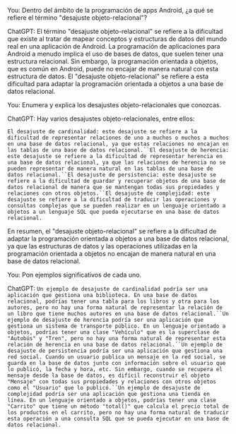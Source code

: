 You:
Dentro del ámbito de la programación de apps Android, ¿a qué se refiere el término "desajuste objeto-relacional"?

ChatGPT:
El término "desajuste objeto-relacional" se refiere a la dificultad que existe al tratar de mapear conceptos y estructuras de datos del mundo real en una aplicación de Android. La programación de aplicaciones para Android a menudo implica el uso de bases de datos, que suelen tener una estructura relacional. Sin embargo, la programación orientada a objetos, que es común en Android, puede no encajar de manera natural con esta estructura de datos. El "desajuste objeto-relacional" se refiere a esta dificultad para adaptar la programación orientada a objetos a una base de datos relacional.

You:
Enumera y explica los desajustes objeto-relacionales que conozcas.

ChatGPT:
Hay varios desajustes objeto-relacionales, entre ellos:

`El desajuste de cardinalidad: este desajuste se refiere a la dificultad de representar relaciones de uno a muchos o muchos a muchos en una base de datos relacional, ya que estas relaciones no encajan en las tablas de una base de datos relacional.``El desajuste de herencia: este desajuste se refiere a la dificultad de representar herencia en una base de datos relacional, ya que las relaciones de herencia no se pueden representar de manera natural en las tablas de una base de datos relacional.``El desajuste de persistencia: este desajuste se refiere a la dificultad de guardar y recuperar objetos de una base de datos relacional de manera que se mantengan todas sus propiedades y relaciones con otros objetos.``El desajuste de complejidad: este desajuste se refiere a la dificultad de traducir las operaciones y consultas complejas que se pueden realizar en un lenguaje orientado a objetos a un lenguaje SQL que pueda ejecutarse en una base de datos relacional.`

En resumen, el "desajuste objeto-relacional" se refiere a la dificultad de adaptar la programación orientada a objetos a una base de datos relacional, ya que las estructuras de datos y las operaciones utilizadas en la programación orientada a objetos no encajan de manera natural en una base de datos relacional.

You:
Pon ejemplos significativos de cada uno.

ChatGPT:
`Un ejemplo de desajuste de cardinalidad podría ser una aplicación que gestiona una biblioteca. En una base de datos relacional, podrías tener una tabla para los libros y otra para los autores, pero no hay una forma natural de representar la relación de un libro que tiene muchos autores en una base de datos relacional.``Un ejemplo de desajuste de herencia podría ser una aplicación que gestiona un sistema de transporte público. En un lenguaje orientado a objetos, podrías tener una clase "Vehículo" que es la superclase de "Autobús" y "Tren", pero no hay una forma natural de representar esta relación de herencia en una base de datos relacional.``Un ejemplo de desajuste de persistencia podría ser una aplicación que gestiona una red social. Cuando un usuario publica un mensaje en la red social, se guarda en la base de datos junto con información sobre el usuario que lo publicó, la fecha y hora, etc. Sin embargo, cuando se recupera el mensaje desde la base de datos, es difícil reconstruir el objeto "Mensaje" con todas sus propiedades y relaciones con otros objetos como el "Usuario" que lo publicó.``Un ejemplo de desajuste de complejidad podría ser una aplicación que gestiona una tienda en línea. En un lenguaje orientado a objetos, podrías tener una clase "Carrito" que tiene un método "total()" que calcula el precio total de los productos en el carrito, pero no hay una forma natural de traducir esta operación a una consulta SQL que se pueda ejecutar en una base de datos relacional.`
